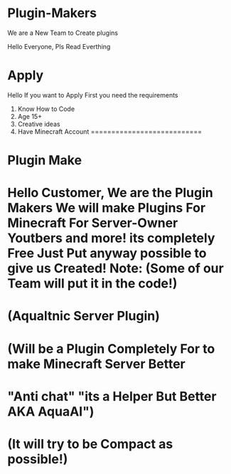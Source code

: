 # Plugin-Makers
We are a New Team to Create plugins

Hello Everyone, Pls Read Everthing

# Apply
Hello If you want to Apply First you need the requirements 

1. Know How to Code
2. Age 15+
3. Creative ideas
4. Have Minecraft Account
===========================
# Plugin Make

Hello Customer, We are the Plugin Makers
We will make Plugins For Minecraft 
For Server-Owner Youtbers and more!
its completely Free Just Put anyway possible to give us Created!   Note: (Some of our Team will put it in the code!)
===========================
# (Aqualtnic Server Plugin)
# (Will be a Plugin Completely For to make Minecraft Server Better
# "Anti chat" "its a Helper But Better AKA AquaAI")
# (It will try to be Compact as possible!)
